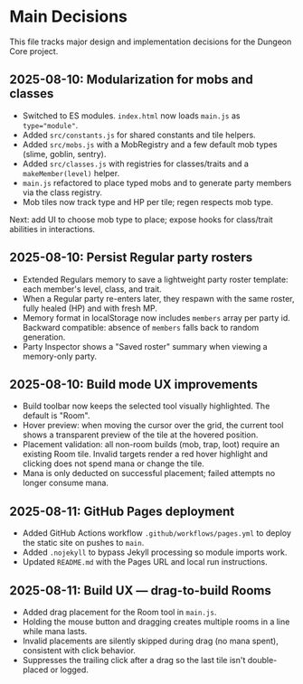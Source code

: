 # Main Decisions

This file tracks major design and implementation decisions for the Dungeon Core project.

## 2025-08-10: Modularization for mobs and classes

- Switched to ES modules. `index.html` now loads `main.js` as `type="module"`.
- Added `src/constants.js` for shared constants and tile helpers.
- Added `src/mobs.js` with a MobRegistry and a few default mob types (slime, goblin, sentry).
- Added `src/classes.js` with registries for classes/traits and a `makeMember(level)` helper.
- `main.js` refactored to place typed mobs and to generate party members via the class registry.
- Mob tiles now track type and HP per tile; regen respects mob type.

Next: add UI to choose mob type to place; expose hooks for class/trait abilities in interactions.

## 2025-08-10: Persist Regular party rosters

- Extended Regulars memory to save a lightweight party roster template: each member's level, class, and trait.
- When a Regular party re-enters later, they respawn with the same roster, fully healed (HP) and with fresh MP.
- Memory format in localStorage now includes `members` array per party id. Backward compatible: absence of `members` falls back to random generation.
- Party Inspector shows a "Saved roster" summary when viewing a memory-only party.

## 2025-08-10: Build mode UX improvements

- Build toolbar now keeps the selected tool visually highlighted. The default is "Room".
- Hover preview: when moving the cursor over the grid, the current tool shows a transparent preview of the tile at the hovered position.
- Placement validation: all non-room builds (mob, trap, loot) require an existing Room tile. Invalid targets render a red hover highlight and clicking does not spend mana or change the tile.
- Mana is only deducted on successful placement; failed attempts no longer consume mana.

## 2025-08-11: GitHub Pages deployment

- Added GitHub Actions workflow `.github/workflows/pages.yml` to deploy the static site on pushes to `main`.
- Added `.nojekyll` to bypass Jekyll processing so module imports work.
- Updated `README.md` with the Pages URL and local run instructions.

## 2025-08-11: Build UX — drag-to-build Rooms

- Added drag placement for the Room tool in `main.js`.
- Holding the mouse button and dragging creates multiple rooms in a line while mana lasts.
- Invalid placements are silently skipped during drag (no mana spent), consistent with click behavior.
- Suppresses the trailing click after a drag so the last tile isn't double-placed or logged.
